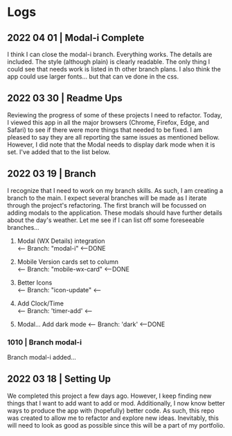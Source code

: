 # Logs

## 2022 04 01 | Modal-i Complete
I think I can close the modal-i branch.  Everything works.  The details are included.  The style (although plain) is clearly readable. The only thing I could see that needs work is listed in th other branch plans.  I also think the app could use larger fonts... but that can ve done in the css.    

## 2022 03 30 | Readme Ups
Reviewing the progress of some of these projects I need to refactor.  Today, I viewed this app in all the major browsers  (Chrome, Firefox, Edge, and Safari) to see if there were more things that needed to be fixed.  I am pleased to say they are all reporting the same issues as mentioned bellow.  However, I did note that the Modal needs to display dark mode when it is set.  I've added that to the list below. 

## 2022 03 19 | Branch
I recognize that I need to work on my branch skills.  As such, I am creating a branch to the main.  I expect several branches will be made as I iterate through the project's refactoring.  The first branch will be focussed on adding modals to the application.  These modals should have further details about the day's weather.  Let me see if I can list off some foreseeable branches...
1. Modal (WX Details) integration                    
   <-- Branch: "modal-i"
   <--DONE

2. Mobile Version cards set to column         
   <-- Branch: "mobile-wx-card" 
   <--DONE

3. Better Icons <br>
   <-- Branch: "icon-update"
   <--

4. Add Clock/Time <br>
   <-- Branch: 'timer-add'
   <--

5. Modal... Add dark mode
   <-- Branch: 'dark'
   <--DONE

### 1010 | Branch modal-i
Branch modal-i added...

## 2022 03 18 | Setting Up
We completed this project a few days ago.  However, I keep finding new things that I want to add want to add or mod.  Additionally, I now know better ways to produce the app with (hopefully) better code.  As such, this repo was created to allow me to refactor and explore new ideas.  Inevitably, this will need to look as good as possible since this will be a part of my portfolio.  